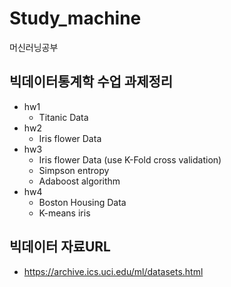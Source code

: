 # Study_machine
머신러닝공부

## 빅데이터통계학 수업 과제정리
- hw1
  - Titanic Data
- hw2
  - Iris flower Data
- hw3
  - Iris flower Data (use K-Fold cross validation)
  - Simpson entropy
  - Adaboost algorithm
- hw4
  - Boston Housing Data
  - K-means iris
## 빅데이터 자료URL
- https://archive.ics.uci.edu/ml/datasets.html
